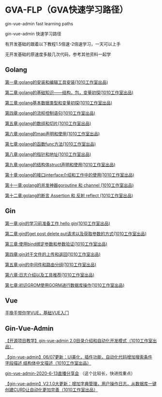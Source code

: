 # GVA-FLP（GVA快速学习路径）

gin-vue-admin fast learning paths 

gin-vue-admin 快速学习路径

有开发基础的跟着以下教程1.5倍速-2倍速学习，一天可以上手

无开发基础的原速度多敲几次代码，参考其他资料一起学

## Golang

[第一章:golang的安装和编辑工具安装(1010工作室出品)](https://www.bilibili.com/video/BV1Q7411K7ij)

[第二章:golang的基础知识——结构，包，变量初探(1010工作室出品)](https://www.bilibili.com/video/BV1W7411N7iq)

[第三章:golang基本数据类型和变量初探(1010工作室出品)](https://www.bilibili.com/video/BV1eE411J7QM)

[第四章:golang的流程控制语句(1010工作室出品)](https://www.bilibili.com/video/BV1U64y1u74X)

[第五章:golang的数组和切片(1010工作室出品)](https://www.bilibili.com/video/BV1P5411t7Wr)

[第六章:golang的map声明和使用(1010工作室出品)](https://www.bilibili.com/video/BV1jC4y1x7F7) 

[第七章:golang的函数func方法(1010工作室出品)](https://www.bilibili.com/video/BV1mg4y187ZN) 

[第八章:golang的指针和地址(1010工作室出品)](https://www.bilibili.com/video/BV1mg4y187pS) 

[第九章:golang的结构体struct声明和使用(1010工作室出品)](https://www.bilibili.com/video/BV1Kf4y1S7eP) 

[第十章:golang的接口interface介绍和工作中的使用(1010工作室出品)](https://www.bilibili.com/video/BV1WA411b7ZF) 

[第十一章:golang的并发神器goroutine 和 channel (1010工作室出品)](https://www.bilibili.com/video/BV1Vf4y1S75t)

[第十二章:golang的断言 Assertion 和 反射 reflect (1010工作室出品)](https://www.bilibili.com/video/BV1S5411x7Bz)

## Gin

[第一章:gin的学习前准备工作 hello gin(1010工作室出品)](https://www.bilibili.com/video/BV12i4y1x7AG)

[第二章:gin的get post delete put请求以及获取参数的方式(1010工作室出品)](https://www.bilibili.com/video/BV1Be411p7Jf)

[第三章:使用bind绑定参数和参数验证(1010工作室出品)](https://www.bilibili.com/video/BV1gt4y1173C)

[第四章:gin对于文件的上传和返回(1010工作室出品)](https://www.bilibili.com/video/BV1GA411t7BR)

[第五章:gin的中间件和路由分组(1010工作室出品)](https://www.bilibili.com/video/BV18C4y1p7Fe)

[第六章:日志介绍以及工具推荐(1010工作室出品)](https://www.bilibili.com/video/BV1Bf4y1y7yh)

[第七章:初识GROM使用GORM进行数据库操作(1010工作室出品)](https://www.bilibili.com/video/BV1Bz411v78U)

## Vue

[手挽手带你学VUE，基础VUE入⻔](https://www.bilibili.com/video/BV1at411p7P3)

## Gin-Vue-Admin

[【开源项目教学】gin-vue-admin 2.0目录介绍和自动化开发模式（1010工作室出品）](https://www.bilibili.com/video/av413011289)

[【gin-vue-admin】06/07更新：UI美化，插件功能，自动化代码增加搜索条件 字段描述 结构体中文描述（1010工作室出品）](https://www.bilibili.com/video/av668469402)

[gin-vue-admin-2020-6-13直播分享会](https://www.bilibili.com/video/av328557270) （这个比较长，快进找重点）

[【gin-vue-admin】V2.1.0大更新：增加字典管理，用户操作日志，从数据库一键创建CURD让自动化更加完善（1010工作室出品）](https://www.bilibili.com/video/av796356364)

